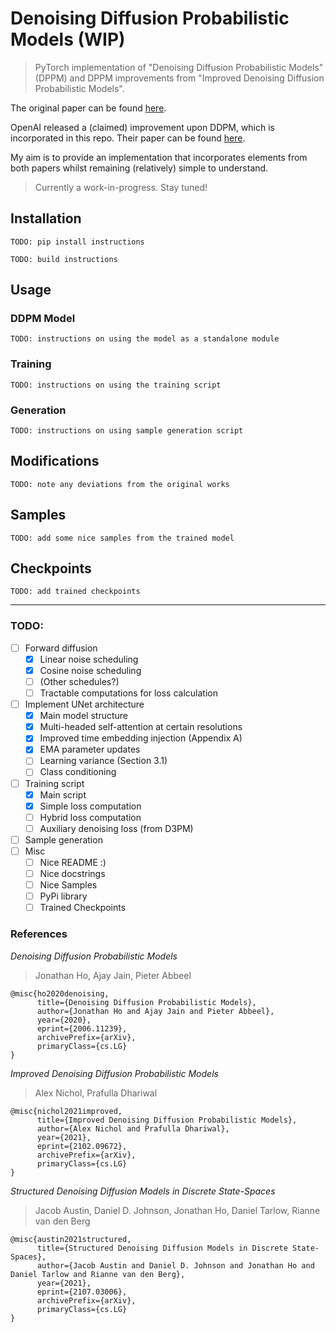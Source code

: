 # Denoising Diffusion Probabilistic Models (WIP)
> PyTorch implementation of "Denoising Diffusion Probabilistic Models" (DPPM)
> and DPPM improvements from "Improved Denoising Diffusion Probabilistic
> Models".

The original paper can be found [here](https://arxiv.org/abs/2006.11239).

OpenAI released a (claimed) improvement upon DDPM, which is incorporated in
this repo. Their paper can be found [here](https://arxiv.org/abs/2102.09672).

My aim is to provide an implementation that incorporates elements from both
papers whilst remaining (relatively) simple to understand.

> Currently a work-in-progress. Stay tuned!

## Installation
`TODO: pip install instructions`

`TODO: build instructions`

## Usage

### DDPM Model
`TODO: instructions on using the model as a standalone module`

### Training
`TODO: instructions on using the training script`

### Generation
`TODO: instructions on using sample generation script`

## Modifications
`TODO: note any deviations from the original works`

## Samples
`TODO: add some nice samples from the trained model`

## Checkpoints
`TODO: add trained checkpoints`

---

### TODO:
- [ ] Forward diffusion
    - [X] Linear noise scheduling
    - [X] Cosine noise scheduling
    - [ ] (Other schedules?)
    - [ ] Tractable computations for loss calculation
- [ ] Implement UNet architecture
    - [X] Main model structure
    - [X] Multi-headed self-attention at certain resolutions
    - [X] Improved time embedding injection (Appendix A)
    - [X] EMA parameter updates
    - [ ] Learning variance (Section 3.1)
    - [ ] Class conditioning
- [ ] Training script
    - [X] Main script
    - [X] Simple loss computation
    - [ ] Hybrid loss computation
    - [ ] Auxiliary denoising loss (from D3PM)
- [ ] Sample generation
- [ ] Misc
    - [ ] Nice README :)
    - [ ] Nice docstrings
    - [ ] Nice Samples
    - [ ] PyPi library
    - [ ] Trained Checkpoints

### References

*Denoising Diffusion Probabilistic Models*
> Jonathan Ho, Ajay Jain, Pieter Abbeel

```
@misc{ho2020denoising,
      title={Denoising Diffusion Probabilistic Models}, 
      author={Jonathan Ho and Ajay Jain and Pieter Abbeel},
      year={2020},
      eprint={2006.11239},
      archivePrefix={arXiv},
      primaryClass={cs.LG}
}
```

*Improved Denoising Diffusion Probabilistic Models*
> Alex Nichol, Prafulla Dhariwal

```
@misc{nichol2021improved,
      title={Improved Denoising Diffusion Probabilistic Models}, 
      author={Alex Nichol and Prafulla Dhariwal},
      year={2021},
      eprint={2102.09672},
      archivePrefix={arXiv},
      primaryClass={cs.LG}
}
```

*Structured Denoising Diffusion Models in Discrete State-Spaces*
> Jacob Austin, Daniel D. Johnson, Jonathan Ho, Daniel Tarlow, Rianne van den Berg

```
@misc{austin2021structured,
      title={Structured Denoising Diffusion Models in Discrete State-Spaces}, 
      author={Jacob Austin and Daniel D. Johnson and Jonathan Ho and Daniel Tarlow and Rianne van den Berg},
      year={2021},
      eprint={2107.03006},
      archivePrefix={arXiv},
      primaryClass={cs.LG}
}
```
